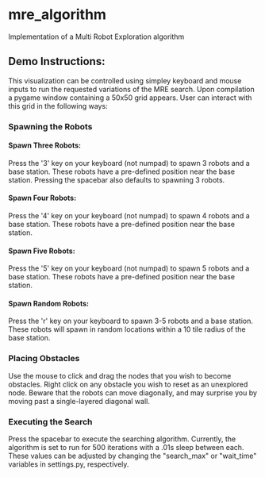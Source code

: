 # mre_algorithm
Implementation of a Multi Robot Exploration algorithm

## Demo Instructions:

This visualization can be controlled using simpley keyboard and mouse
inputs to run the requested variations of the MRE search. Upon compilation
a pygame window containing a 50x50 grid appears. User can interact with this
grid in the following ways:

### Spawning the Robots
#### Spawn Three Robots:
Press the '3' key on your keyboard (not numpad) to spawn 3 robots and a base
station. These robots have a pre-defined position near the base station. 
Pressing the spacebar also defaults to spawning 3 robots.

#### Spawn Four Robots:
Press the '4' key on your keyboard (not numpad) to spawn 4 robots and a base
station. These robots have a pre-defined position near the base station.

#### Spawn Five Robots:
Press the '5' key on your keyboard (not numpad) to spawn 5 robots and a base
station. These robots have a pre-defined position near the base station.

#### Spawn Random Robots:
Press the 'r' key on your keyboard to spawn 3-5 robots and a base
station. These robots will spawn in random locations within a 10 tile 
radius of the base station.

### Placing Obstacles
Use the mouse to click and drag the nodes that you wish to become obstacles.
Right click on any obstacle you wish to reset as an unexplored node. Beware
that the robots can move diagonally, and may surprise you by moving past a 
single-layered diagonal wall.

### Executing the Search
Press the spacebar to execute the searching algorithm. Currently, the algorithm
is set to run for 500 iterations with a .01s sleep between each. These values can be
adjusted by changing the "search_max" or "wait_time" variables in settings.py, respectively.
